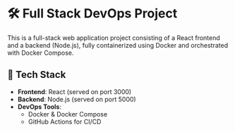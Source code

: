 # 🛠️ Full Stack DevOps Project

This is a full-stack web application project consisting of a React frontend and a backend (Node.js), fully containerized using Docker and orchestrated with Docker Compose.

## 🔧 Tech Stack

- **Frontend**: React (served on port 3000)
- **Backend**: Node.js (served on port 5000)
- **DevOps Tools**:
  - Docker & Docker Compose
  - GitHub Actions for CI/CD
